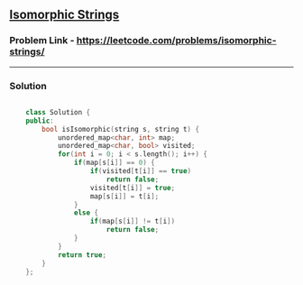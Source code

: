 ## [Isomorphic Strings](https://leetcode.com/problems/isomorphic-strings/)

### Problem Link - https://leetcode.com/problems/isomorphic-strings/

---

### Solution

```cpp

    class Solution {
    public:
        bool isIsomorphic(string s, string t) {
            unordered_map<char, int> map;
            unordered_map<char, bool> visited;
            for(int i = 0; i < s.length(); i++) {
                if(map[s[i]] == 0) {
                    if(visited[t[i]] == true)
                        return false;
                    visited[t[i]] = true;
                    map[s[i]] = t[i];
                }
                else {
                    if(map[s[i]] != t[i])
                        return false;
                }
            }
            return true;
        }
    };

```